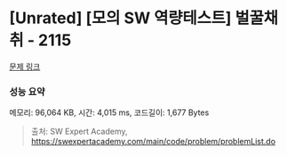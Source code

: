 # [Unrated] [모의 SW 역량테스트] 벌꿀채취 - 2115 

[문제 링크](https://swexpertacademy.com/main/code/problem/problemDetail.do?contestProbId=AV5V4A46AdIDFAWu) 

### 성능 요약

메모리: 96,064 KB, 시간: 4,015 ms, 코드길이: 1,677 Bytes



> 출처: SW Expert Academy, https://swexpertacademy.com/main/code/problem/problemList.do